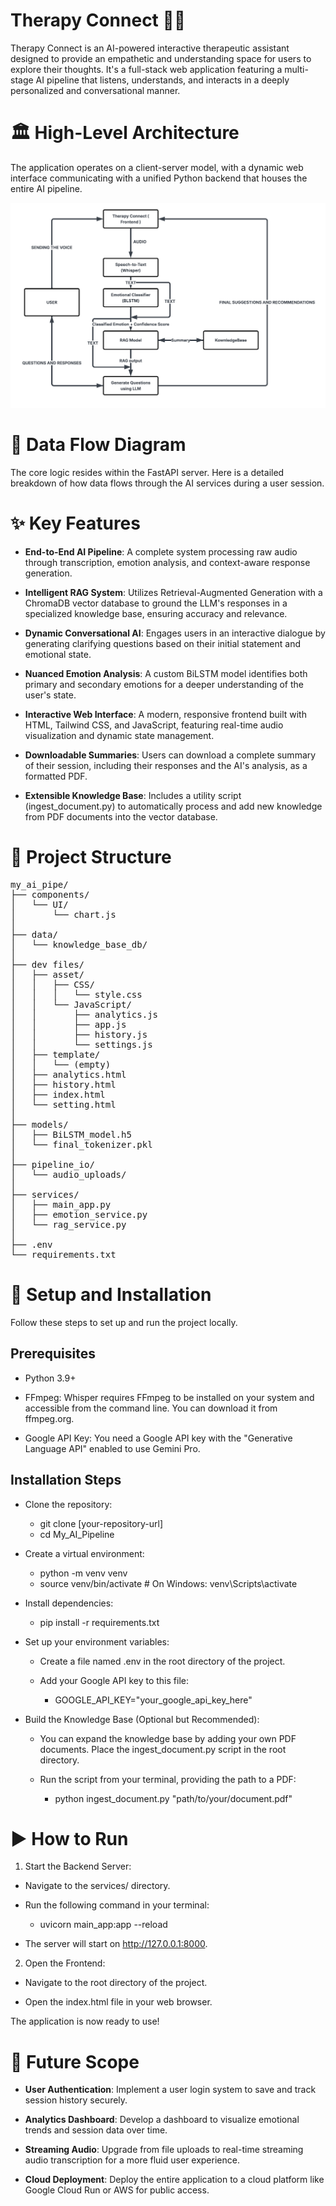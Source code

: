 # Therapy Connect 🧠✨

Therapy Connect is an AI-powered interactive therapeutic assistant designed to provide an empathetic and understanding space for users to explore their thoughts. It's a full-stack web application featuring a multi-stage AI pipeline that listens, understands, and interacts in a deeply personalized and conversational manner.

# 🏛️ High-Level Architecture

The application operates on a client-server model, with a dynamic web interface communicating with a unified Python backend that houses the entire AI pipeline.

![Therapy Connect Data Flow](./therapy-connect-flow.png)

# 🌊 Data Flow Diagram

The core logic resides within the FastAPI server. Here is a detailed breakdown of how data flows through the AI services during a user session.

# ✨ Key Features
- **End-to-End AI Pipeline**: A complete system processing raw audio through transcription, emotion analysis, and context-aware response generation.

- **Intelligent RAG System**: Utilizes Retrieval-Augmented Generation with a ChromaDB vector database to ground the LLM's responses in a specialized knowledge base, ensuring accuracy and relevance.

- **Dynamic Conversational AI**: Engages users in an interactive dialogue by generating clarifying questions based on their initial statement and emotional state.

- **Nuanced Emotion Analysis**: A custom BiLSTM model identifies both primary and secondary emotions for a deeper understanding of the user's state.

- **Interactive Web Interface**: A modern, responsive frontend built with HTML, Tailwind CSS, and JavaScript, featuring real-time audio visualization and dynamic state management.

- **Downloadable Summaries**: Users can download a complete summary of their session, including their responses and the AI's analysis, as a formatted PDF.

- **Extensible Knowledge Base**: Includes a utility script (ingest_document.py) to automatically process and add new knowledge from PDF documents into the vector database.

# 📂 Project Structure

<pre>
my_ai_pipe/
├── components/
│   └── UI/
│       └── chart.js
│
├── data/
│   └── knowledge_base_db/
│
├── dev files/
│   ├── asset/
│   │   ├── CSS/
│   │   │   └── style.css
│   │   └── JavaScript/
│   │       ├── analytics.js
│   │       ├── app.js
│   │       ├── history.js
│   │       └── settings.js
│   ├── template/
│   │   └── (empty)
│   ├── analytics.html
│   ├── history.html
│   ├── index.html
│   └── setting.html
│
├── models/
│   ├── BiLSTM_model.h5
│   └── final_tokenizer.pkl
│
├── pipeline_io/
│   └── audio_uploads/
│
├── services/
│   ├── main_app.py
│   ├── emotion_service.py
│   └── rag_service.py
│
├── .env
└── requirements.txt
</pre>


# 🚀 Setup and Installation

Follow these steps to set up and run the project locally.

## Prerequisites

- Python 3.9+

- FFmpeg: Whisper requires FFmpeg to be installed on your system and accessible from the command line. You can download it from ffmpeg.org.

- Google API Key: You need a Google API key with the "Generative Language API" enabled to use Gemini Pro.

## Installation Steps

- Clone the repository:

  - git clone [your-repository-url]
  - cd My_AI_Pipeline


- Create a virtual environment:

  - python -m venv venv
  - source venv/bin/activate  # On Windows: venv\Scripts\activate


- Install dependencies:

  - pip install -r requirements.txt


- Set up your environment variables:

  - Create a file named .env in the root directory of the project.

  - Add your Google API key to this file:

    - GOOGLE_API_KEY="your_google_api_key_here"


- Build the Knowledge Base (Optional but Recommended):

  - You can expand the knowledge base by adding your own PDF documents. Place the ingest_document.py script in the root directory.

  - Run the script from your terminal, providing the path to a PDF:

    - python ingest_document.py "path/to/your/document.pdf"
  

# ▶️ How to Run
1. Start the Backend Server:

  - Navigate to the services/ directory.

  - Run the following command in your terminal:

    - uvicorn main_app:app --reload

  - The server will start on http://127.0.0.1:8000.


2. Open the Frontend:

  - Navigate to the root directory of the project.
  
  - Open the index.html file in your web browser.

The application is now ready to use!

# 🔮 Future Scope

- **User Authentication**: Implement a user login system to save and track session history securely.

- **Analytics Dashboard**: Develop a dashboard to visualize emotional trends and session data over time.

- **Streaming Audio**: Upgrade from file uploads to real-time streaming audio transcription for a more fluid user experience.

- **Cloud Deployment**: Deploy the entire application to a cloud platform like Google Cloud Run or AWS for public access.
